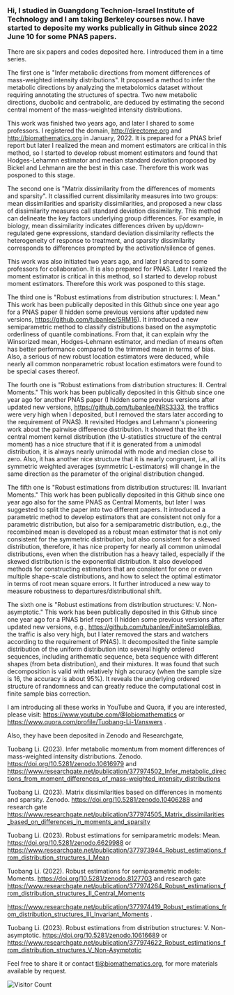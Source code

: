 ### Hi, I studied in Guangdong Technion-Israel Institute of Technology and I am taking Berkeley courses now. I have started to deposite my works publically in Github since 2022 June 10 for some PNAS papers.

There are six papers and codes deposited here. I introduced them in a time series. 

The first one is "Infer metabolic directions from moment differences of mass-weighted intensity distributions". It proposed a method to infer the metabolic directions by analyzing the metabolomics dataset without requiring annotating the structures of spectra. Two new metabolic directions, duobolic and centrabolic, are deduced by estimating the second central moment of the mass-weighted intensity distributions.

This work was finished two years ago, and later I shared to some professors. I registered the domain, http://directome.org and http://biomathematics.org in January, 2022. It is prepared for a PNAS brief report but later I realized the mean and moment estimators are critical in this method, so I started to develop robust moment estimators and found that Hodges-Lehamnn estimator and median standard deviation proposed by Bickel and Lehmann are the best in this case. Therefore this work was posponed to this stage.

The second one is "Matrix dissimilarity from the differences of moments and sparsity". It classified current dissimilarity measures into two groups: mean dissimilarities and sparisity dissimilarities, and proposed a new class of dissimilarity measures call standard deviation dissimilarity. This method can delineate the key factors underlying group differences. For example, in biology, mean dissimilarity indicates differences driven by up/down-regulated gene expressions, standard deviation dissimilarity reflects the heterogeneity of response to treatment, and sparsity dissimilarity corresponds to differences prompted by the activation/silence of genes.

This work was also initiated two years ago, and later I shared to some professors for collaboration. It is also prepared for PNAS. Later I realized the moment estimator is critical in this method, so I started to develop robust moment estimators. Therefore this work was posponed to this stage.

The third one is "Robust estimations from distribution structures: I. Mean." This work has been publically deposited in this Github since one year ago for a PNAS paper (I hidden some previous versions after updated new versions, https://github.com/tubanlee/SRM16). It introduced a new semiparametric method to classify distributions based on the asymptotic orderliness of quantile combinations. From that, it can explain why the Winsorized mean, Hodges-Lehmann estimator, and median of means often has better performance compared to the trimmed mean in terms of bias. Also, a serious of new robust location estimators were deduced, while nearly all common nonparametric robust location estimators were found to be special cases thereof.

The fourth one is "Robust estimations from distribution structures: II. Central Moments." This work has been publically deposited in this Github since one year ago for another PNAS paper (I hidden some previous versions after updated new versions, https://github.com/tubanlee/NRS3333, the traffics were very high when I deposited, but I removed the stars later according to the requirement of PNAS). It revisited Hodges and Lehmann's pioneering work about the pairwise difference distribution. It showed that the kth central moment kernel distribution (the U-statistics structure of the central moment) has a nice structure that if it is generated from a unimodal distribution, it is always nearly unimodal with mode and median close to zero. Also, it has another nice structure that it is nearly congruent, i.e., all its symmetric weighted averages (symmetric L-estimators) will change in the same direction as the parameter of the original distribution changed.

The fifth one is "Robust estimations from distribution structures: III. Invariant Moments." This work has been publically deposited in this Github since one year ago also for the same PNAS as Central Moments, but later I was suggested to split the paper into two different papers. It introduced a parametric method to develop estimators that are consistent not only for a parametric distribution, but also for a semiparametric distribution, e.g., the recombined mean is developed as a robust mean estimator that is not only consistent for the symmetric distribution, but also consistent for a skewed distribution, therefore, it has nice property for nearly all common unimodal distributions, even when the distribution has a heavy tailed, especially if the skewed distribution is the exponential distribution. It also developed methods for constructing estimators that are consistent for one or even multiple shape-scale distributions, and how to select the optimal estimator in terms of root mean square errors. It further introduced a new way to measure robustness to departures/distributional shift.

The sixth one is "Robust estimations from distribution structures: V. Non-asymptotic." This work has been publically deposited in this Github since one year ago for a PNAS brief report (I hidden some previous versions after updated new versions, e.g., https://github.com/tubanlee/FiniteSampleBias, the traffic is also very high, but I later removed the stars and watchers according to the requirement of PNAS). It decomposited the finite sample distribution of the uniform distribution into several highly ordered sequences, including arithematic sequence, beta sequence with different shapes (from beta distribution), and their mixtures. It was found that such decomposition is valid with relatively high accuracy (when the sample size is 16, the accuracy is about 95%). It reveals the underlying ordered structure of randomness and can greatly reduce the computational cost in finite sample bias correction.

I am introducing all these works in YouTube and Quora, if you are interested, please visit: https://www.youtube.com/@Iobiomathematics or https://www.quora.com/profile/Tuobang-Li-1/answers . 

Also, they have been deposited in Zenodo and Researchgate, 

Tuobang Li. (2023). Infer metabolic momentum from moment differences of mass-weighted intensity distributions. Zenodo. https://doi.org/10.5281/zenodo.10616979 and https://www.researchgate.net/publication/377974502_Infer_metabolic_directions_from_moment_differences_of_mass-weighted_intensity_distributions

Tuobang Li. (2023). Matrix dissimilarities based on differences in moments and sparsity. Zenodo. https://doi.org/10.5281/zenodo.10406288 and research gate https://www.researchgate.net/publication/377974505_Matrix_dissimilarities_based_on_differences_in_moments_and_sparsity

Tuobang Li. (2023). Robust estimations for semiparametric models: Mean. https://doi.org/10.5281/zenodo.6629988 or https://www.researchgate.net/publication/377973944_Robust_estimations_from_distribution_structures_I_Mean

Tuobang Li. (2022). Robust estimations for semiparametric models: Moments. https://doi.org/10.5281/zenodo.8127703 and research gate https://www.researchgate.net/publication/377974264_Robust_estimations_from_distribution_structures_II_Central_Moments 

https://www.researchgate.net/publication/377974419_Robust_estimations_from_distribution_structures_III_Invariant_Moments .

Tuobang Li. (2023). Robust estimations from distribution structures: V. Non-asymptotic. https://doi.org/10.5281/zenodo.10616689 or https://www.researchgate.net/publication/377974622_Robust_estimations_from_distribution_structures_V_Non-Asymptotic

Feel free to share it or contact tl@biomathematics.org, for more materials available by request.

![Visitor Count](https://profile-counter.glitch.me/{tubanlee}/count.svg)

<!--
**tubanlee/tubanlee** is a ✨ _special_ ✨ repository because its `README.md` (this file) appears on your GitHub profile.

Here are some ideas to get you started:

- 🔭 I’m currently working on ...
- 🌱 I’m currently learning ...
- 👯 I’m looking to collaborate on ...
- 🤔 I’m looking for help with ...
- 💬 Ask me about ...
- 📫 How to reach me: ...
- 😄 Pronouns: ...
- ⚡ Fun fact: ...
-->
